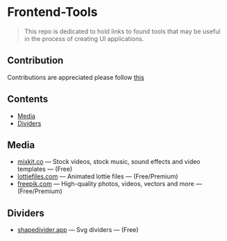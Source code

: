 # Frontend-Tools
> This repo is dedicated to hold links to found tools that may be useful in the process of creating UI applications. 

## Contribution
Contributions are appreciated please follow [this](https://github.com/AhmedHamedd2017/Frontend-Tools/blob/main/contribute.md)

## Contents
- [Media](https://github.com/AhmedHamedd2017/Frontend-Tools/edit/main/README.md#media)
- [Dividers](https://github.com/AhmedHamedd2017/Frontend-Tools/edit/main/README.md#dividers)

## Media
- [mixkit.co](https://mixkit.co/) — Stock videos, stock music, sound effects and video templates — (Free)
- [lottiefiles.com](https://lottiefiles.com/) — Animated lottie files — (Free/Premium)
- [freepik.com](https://www.freepik.com/) — High-quality photos, videos, vectors and more — (Free/Premium)

## Dividers
- [shapedivider.app](https://www.shapedivider.app/) — Svg dividers — (Free)
